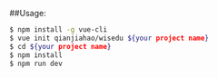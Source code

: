 ##Usage:

``` bash
$ npm install -g vue-cli
$ vue init qianjiahao/wisedu ${your project name}
$ cd ${your project name}
$ npm install
$ npm run dev
```
